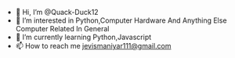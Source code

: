 - 👋 Hi, I’m @Quack-Duck12
- 👀 I’m interested in Python,Computer Hardware And Anything Else Computer Related In General
- 🌱 I’m currently learning Python,Javascript
- 📫 How to reach me jevismaniyar111@gmail.com

<!---
Quack-Duck12/Quack-Duck12 is a ✨ special ✨ repository because its `README.md` (this file) appears on your GitHub profile.
You can click the Preview link to take a look at your changes.
--->
